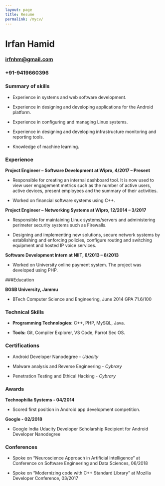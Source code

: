```yaml
---
layout: page
title: Resume
permalink: /mycv/
---
```



# Irfan Hamid

### irfnhm@gmail.com 

### +91-9419660396


### Summary of skills
*    Experience in systems and web software development.

*    Experience in designing and developing applications for the Android platform.

*    Experience in configuring and managing Linux systems.

*    Experience in designing and developing infrastructure monitoring and reporting tools.

*    Knowledge of machine learning.


### Experience
**Project Engineer – Software Development at Wipro, 4/2017 – Present** 

*    Responsible for creating an internal dashboard tool. It is now used to view user engagement metrics such as the number of active users, active devices, present employees and the summary of their activities.

*    Worked on financial software systems using C++.

**Project Engineer –  Networking Systems at Wipro, 12/2014 – 3/2017**

*    Responsible for maintaining Linux systems/servers and administering perimeter security systems such as Firewalls.

*    Designing and implementing new solutions, secure network systems by establishing and enforcing policies, configure routing and switching equipment and hosted IP voice services.

**Software Development Intern at NIIT, 6/2013 – 8/2013** 

*    Worked on University online payment system. The project was developed using PHP.


###Education

**BGSB University, Jammu** 

*    BTech Computer Science and Engineering, June 2014 GPA 71.6/100


### Technical Skills

*    **Programming Technologies:** C++, PHP, MySQL, Java. 

*    **Tools:** Git, Compiler Explorer, VS Code, Parrot Sec OS.


### Certifications

*    Android Developer Nanodegree - *Udacity*

*    Malware analysis and Reverse Engineering - *Cybrary*

*    Penetration Testing and Ethical Hacking - *Cybrary*


### Awards

**Technophilia Systems - 04/2014** 

*    Scored first position in Android app development competition.

**Google - 02/2018** 

*    Google India Udacity Developer Scholarship Recipient for Android Developer Nanodegree


### Conferences

*    Spoke on “Neuroscience Approach in Artificial Intelligence” at Conference on Software Engineering and Data Sciences, 06/2018

*    Spoke on “Modernizing code with C++ Standard Library” at Mozilla Developer Conference, 03/2017